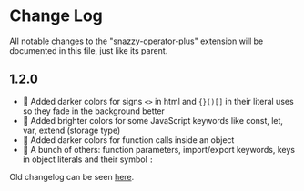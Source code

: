 # Change Log
All notable changes to the "snazzy-operator-plus" extension will be documented in this file, just like its parent.

## 1.2.0
- 👻 Added darker colors for signs `<>` in html and `{}()[]` in their literal uses so they fade in the background better
- 🤖 Added brighter colors for some JavaScript keywords like const, let, var, extend (storage type)
- 🙈 Added darker colors for function calls inside an object
- 💪 A bunch of others: function parameters, import/export keywords, keys in object literals and their symbol `:`

Old changelog can be seen [here](https://github.com/aaronthomas/vscode-snazzy-operator/blob/master/CHANGELOG.md).
